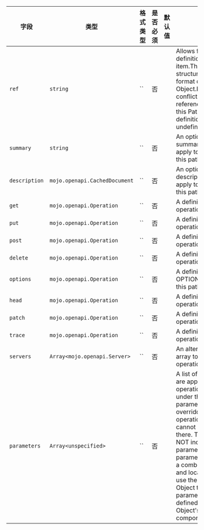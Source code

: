 | 字段 | 类型 | 格式类型 | 是否必须 | 默认值 | 说明 |
|---|---|---|---|---|---|
| `ref` | `string` | `` | 否 |  | Allows for an external definition of this path item.The referenced structure MUST be in the format of a Path Item Object.If there are conflicts between the referenced definition and this Path Item's definition,the behavior is undefined. |
| `summary` | `string` | `` | 否 |  | An optional, string summary, intended to apply to all operations in this path. |
| `description` | `mojo.openapi.CachedDocument` | `` | 否 |  | An optional, string description, intended to apply to all operations in this path. |
| `get` | `mojo.openapi.Operation` | `` | 否 |  | A definition of a GET operation on this path. |
| `put` | `mojo.openapi.Operation` | `` | 否 |  | A definition of a PUT operation on this path. |
| `post` | `mojo.openapi.Operation` | `` | 否 |  | A definition of a POST operation on this path. |
| `delete` | `mojo.openapi.Operation` | `` | 否 |  | A definition of a DELETE operation on this path. |
| `options` | `mojo.openapi.Operation` | `` | 否 |  | A definition of a OPTIONS operation on this path. |
| `head` | `mojo.openapi.Operation` | `` | 否 |  | A definition of a HEAD operation on this path. |
| `patch` | `mojo.openapi.Operation` | `` | 否 |  | A definition of a PATCH operation on this path. |
| `trace` | `mojo.openapi.Operation` | `` | 否 |  | A definition of a TRACE operation on this path. |
| `servers` | `Array<mojo.openapi.Server>` | `` | 否 |  | An alternative server array to service all operations in this path. |
| `parameters` | `Array<unspecified>` | `` | 否 |  | A list of parameters that are applicable for all the operations described under this path. These parameters can be overridden at the operation level, but cannot be removed there. The list MUST NOT include duplicated parameters. A unique parameter is defined by a combination of a name and location. The list can use the Reference Object to link to parameters that are defined at the OpenAPI Object's components/parameters. |
